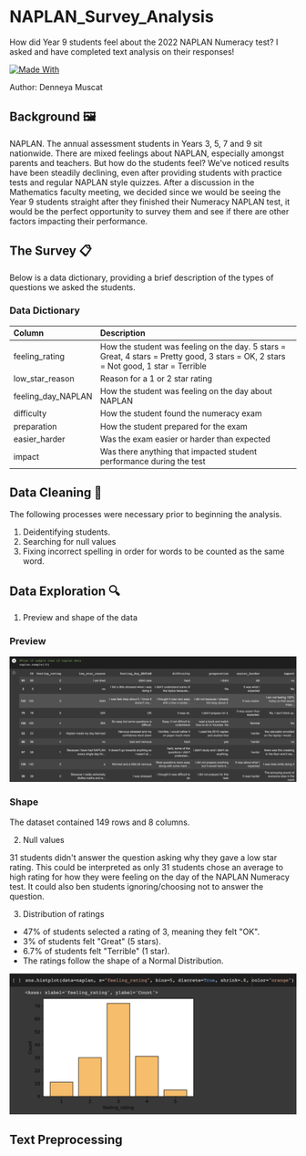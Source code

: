 # NAPLAN_Survey_Analysis
How did Year 9 students feel about the 2022 NAPLAN Numeracy test? I asked and have completed text analysis on their responses!

[![Made With](https://forthebadge.com/images/badges/made-with-python.svg)](https://forthebadge.com/images/badges/made-with-python.svg)

Author: Denneya Muscat

## Background 🖼️

NAPLAN. The annual assessment students in Years 3, 5, 7 and 9 sit nationwide. There are mixed feelings about NAPLAN, especially amongst parents and teachers. But how do the students feel? We've noticed results have been steadily declining, even after providing students with practice tests and regular NAPLAN style quizzes. After a discussion in the Mathematics faculty meeting, we decided since we would be seeing the Year 9 students straight after they finished their Numeracy NAPLAN test, it would be the perfect opportunity to survey them and see if there are other factors impacting their performance.

## The Survey 📋
Below is a data dictionary, providing a brief description of the types of questions we asked the students. 

### Data Dictionary

| Column | Description|
| :- | :- |
| feeling_rating | How the student was feeling on the day. 5 stars = Great, 4 stars = Pretty good, 3 stars = OK, 2 stars = Not good, 1 star = Terrible |
| low_star_reason | Reason for a 1 or 2 star rating |
| feeling_day_NAPLAN | How the student was feeling on the day about NAPLAN |
| difficulty | How the student found the numeracy exam |
| preparation | How the student prepared for the exam |
| easier_harder | Was the exam easier or harder than expected |
| impact | Was there anything that impacted student performance during the test |

## Data Cleaning 🧼

The following processes were necessary prior to beginning the analysis.
1. Deidentifying students.
2. Searching for null values
3. Fixing incorrect spelling in order for words to be counted as the same word.

## Data Exploration 🔍

1. Preview and shape of the data

### Preview

![Data Preview](https://github.com/Denneya/NAPLAN_Survey_Analysis/blob/main/data_preview.png)

### Shape
The dataset contained 149 rows and 8 columns.

2. Null values

31 students didn't answer the question asking why they gave a low star rating. This could be interpreted as only 31 students chose an average to high rating for how they were feeling on the day of the NAPLAN Numeracy test. It could also ben students ignoring/choosing not to answer the question.

3. Distribution of ratings
* 47% of students selected a rating of 3, meaning they felt "OK".
* 3% of students felt "Great" (5 stars).
* 6.7% of students felt "Terrible" (1 star).
* The ratings follow the shape of a Normal Distribution.

![Rating Distribution](https://github.com/Denneya/NAPLAN_Survey_Analysis/blob/main/dist_ratings.png)

## Text Preprocessing



